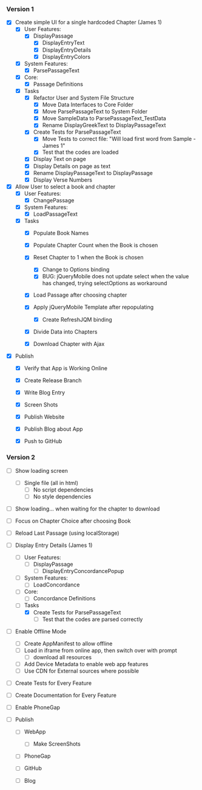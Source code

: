 ﻿### Version 1

- [X] Create simple UI for a single hardcoded Chapter (James 1)
	- [X] User Features:
		- [X] DisplayPassage
			- [X] DisplayEntryText
			- [X] DisplayEntryDetails
			- [X] DisplayEntryColors
	- [X] System Features:
		- [X] ParsePassageText
	- [X] Core:
		- [X] Passage Definitions
	- [X] Tasks
		- [X] Refactor User and System File Structure
			- [X] Move Data Interfaces to Core Folder
			- [X] Move ParsePassageText to System Folder
			- [X] Move SampleData to ParsePassageText_TestData
			- [X] Rename DisplayGreekText to DisplayPassageText
		- [X] Create Tests for ParsePassageText
			- [X] Move Tests to correct file: "Will load first word from Sample - James 1"
			- [X] Test that the codes are loaded
		- [X] Display Text on page
		- [X] Display Details on page as text
		- [X] Rename DisplayPassageText to DisplayPassage
		- [X] Display Verse Numbers

- [X] Allow User to select a book and chapter
	- [X] User Features:
		- [X] ChangePassage
	- [X] System Features:
		- [X] LoadPassageText
	- [X] Tasks
		- [X] Populate Book Names
		- [X] Populate Chapter Count when the Book is chosen
		- [X] Reset Chapter to 1 when the Book is chosen
			- [X] Change to Options binding
			- [X] BUG: jQueryMobile does not update select when the value has changed, trying selectOptions as workaround
		- [X] Load Passage after choosing chapter
		- [X] Apply jQueryMobile Template after repopulating
			- [X] Create RefreshJQM binding
		- [X] Divide Data into Chapters
		- [X] Download Chapter with Ajax


- [X] Publish
	- [X] Verify that App is Working Online
	- [X] Create Release Branch
	- [X] Write Blog Entry
	- [X] Screen Shots
	- [X] Publish Website
	- [X] Publish Blog about App
	- [X] Push to GitHub


### Version 2

- [ ] Show loading screen
	- [ ] Single file (all in html)
		- [ ] No script dependencies
		- [ ] No style dependencies
- [ ] Show loading... when waiting for the chapter to download
- [ ] Focus on Chapter Choice after choosing Book

- [ ] Reload Last Passage (using localStorage)

- [ ] Display Entry Details (James 1)
	- [ ] User Features:
		- [ ] DisplayPassage
			- [ ] DisplayEntryConcordancePopup
	- [ ] System Features:
		- [ ] LoadConcordance
	- [ ] Core:
		- [ ] Concordance Definitions
	- [ ] Tasks
		- [X] Create Tests for ParsePassageText
			- [ ] Test that the codes are parsed correctly

- [ ] Enable Offline Mode
	- [ ] Create AppManifest to allow offline 
	- [ ] Load in iframe from online app, then switch over with prompt
		-  [ ] download all resources
	- [ ] Add Device Metadata to enable web app features
	- [ ] Use CDN for External sources where possible

- [ ] Create Tests for Every Feature

- [ ] Create Documentation for Every Feature

- [ ] Enable PhoneGap

- [ ] Publish
	- [ ] WebApp
		- [ ] Make ScreenShots
	- [ ] PhoneGap
	- [ ] GitHub
	- [ ] Blog

